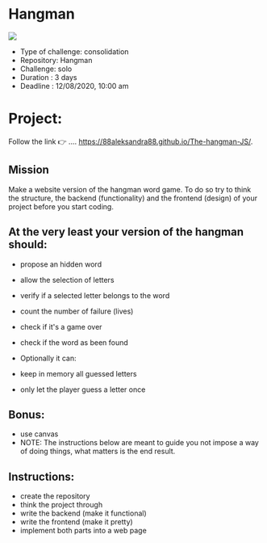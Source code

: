 # Hangman

<img src ="https://thumbs.gfycat.com/SaneHeavyIrishwolfhound-small.gif">

- Type of challenge: consolidation
- Repository: Hangman
- Challenge: solo
- Duration : 3 days
- Deadline : 12/08/2020, 10:00 am

# Project:

Follow the link :point_right: .... https://88aleksandra88.github.io/The-hangman-JS/.

## Mission

Make a website version of the hangman word game. To do so try to think the structure, the backend (functionality) and the frontend (design) of your project before you start coding.

## At the very least your version of the hangman should:

- propose an hidden word
- allow the selection of letters
- verify if a selected letter belongs to the word
- count the number of failure (lives)
- check if it's a game over
- check if the word as been found

- Optionally it can:

- keep in memory all guessed letters
- only let the player guess a letter once

## Bonus:

- use canvas
- NOTE: The instructions below are meant to guide you not impose a way of doing things, what matters is the end result.

## Instructions:

- create the repository
- think the project through
- write the backend (make it functional) 
- write the frontend (make it pretty)
- implement both parts into a web page
